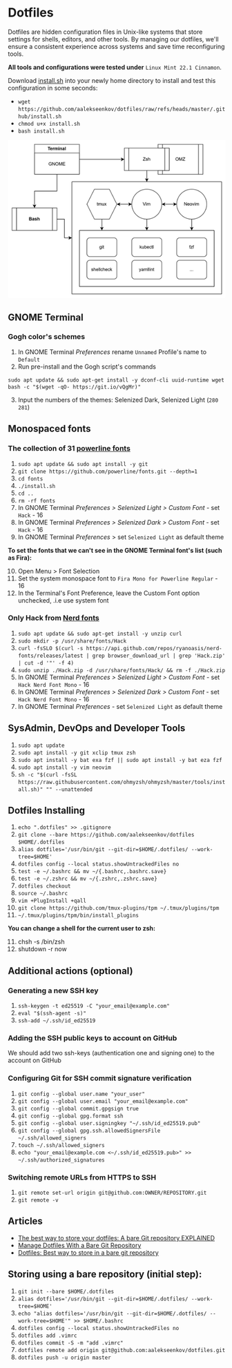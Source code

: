 # Dotfiles

Dotfiles are hidden configuration files in Unix-like systems that store settings for shells, editors, and other tools. By managing our dotfiles, we'll ensure a consistent experience across systems and save time reconfiguring tools.

**All tools and configurations were tested under** `Linux Mint 22.1 Cinnamon`.

Download [install.sh](https://github.com/aalekseenkov/dotfiles/blob/master/.github/install.sh) into your newly home directory to install and test this configuration in some seconds:
- `wget https://github.com/aalekseenkov/dotfiles/raw/refs/heads/master/.github/install.sh`
- `chmod u+x install.sh`
- `bash install.sh`

![Dotfiles](./dotfiles.png)

## GNOME Terminal

### Gogh color's schemes

1. In GNOME Terminal *Preferences* rename `Unnamed` Profile's name to `Default`
2. Run pre-install and the Gogh script's commands
```
sudo apt update && sudo apt-get install -y dconf-cli uuid-runtime wget
bash -c "$(wget -qO- https://git.io/vQgMr)"
```
3. Input the numbers of the themes: Selenized Dark, Selenized Light (`280 281`)

## Monospaced fonts

### The collection of 31 [powerline fonts](https://github.com/powerline/fonts/blob/master/README.rst)

1. ```sudo apt update && sudo apt install -y git```
2. ```git clone https://github.com/powerline/fonts.git --depth=1```
3. ```cd fonts```
4. ```./install.sh```
5. ```cd ..```
6. ```rm -rf fonts```
7. In GNOME Terminal *Preferences > Selenized Light > Custom Font* - set `Hack` - 16
8. In GNOME Terminal *Preferences > Selenized Dark > Custom Font* - set `Hack` - 16
9. In GNOME Terminal *Preferences* > set `Selenized Light` as default theme

**To set the fonts that we can't see in the GNOME Terminal font's list (such as Fira):**

10. Open Menu > Font Selection
11. Set the system monospace font to `Fira Mono for Powerline Regular` - 16
12. In the Terminal's Font Preference, leave the Custom Font option unchecked, .i.e use system font

### Only Hack from [Nerd fonts](https://www.nerdfonts.com/)

1. ```sudo apt update && sudo apt-get install -y unzip curl```
2. ```sudo mkdir -p /usr/share/fonts/Hack```
3. ```curl -fsSLO $(curl -s https://api.github.com/repos/ryanoasis/nerd-fonts/releases/latest | grep browser_download_url | grep 'Hack.zip' | cut -d '"' -f 4)```
4. ```sudo unzip ./Hack.zip -d /usr/share/fonts/Hack/ && rm -f ./Hack.zip```
5. In GNOME Terminal *Preferences > Selenized Light > Custom Font* - set `Hack Nerd Font Mono` - 16
6. In GNOME Terminal *Preferences > Selenized Dark > Custom Font* - set `Hack Nerd Font Mono` - 16
7. In GNOME Terminal *Preferences* - set `Selenized Light` as default theme

## SysAdmin, DevOps and Developer Tools

1. ```sudo apt update```
2. ```sudo apt install -y git xclip tmux zsh```
3. ```sudo apt install -y bat exa fzf || sudo apt install -y bat eza fzf```
4. ```sudo apt install -y vim neovim```
6. ```sh -c "$(curl -fsSL https://raw.githubusercontent.com/ohmyzsh/ohmyzsh/master/tools/install.sh)" "" --unattended```

## Dotfiles Installing

1. ```echo ".dotfiles" >> .gitignore```
2. ```git clone --bare https://github.com/aalekseenkov/dotfiles $HOME/.dotfiles```
3. ```alias dotfiles='/usr/bin/git --git-dir=$HOME/.dotfiles/ --work-tree=$HOME'```
4. ```dotfiles config --local status.showUntrackedFiles no```
5. ```test -e ~/.bashrc && mv ~/{.bashrc,.bashrc.save}```
6. ```test -e ~/.zshrc && mv ~/{.zshrc,.zshrc.save}```
7. ```dotfiles checkout```
8. ```source ~/.bashrc```
9. ```vim +PlugInstall +qall```
10. ```git clone https://github.com/tmux-plugins/tpm ~/.tmux/plugins/tpm```
11. ```~/.tmux/plugins/tpm/bin/install_plugins```

**You can change a shell for the current user to zsh:**

11. chsh -s /bin/zsh
12. shutdown -r now

## Additional actions (optional)

### Generating a new SSH key
1. ```ssh-keygen -t ed25519 -C "your_email@example.com"```
2. ```eval "$(ssh-agent -s)"```
3. ```ssh-add ~/.ssh/id_ed25519```

### Adding the SSH public keys to account on GitHub
We should add two ssh-keys (authentication one and signing one) to the account on GitHub

### Configuring Git for SSH commit signature verification
1. ```git config --global user.name "your_user"```
2. ```git config --global user.email "your_email@example.com"```
3. ```git config --global commit.gpgsign true```
4. ```git config --global gpg.format ssh```
5. ```git config --global user.signingkey "~/.ssh/id_ed25519.pub"```
6. ```git config --global gpg.ssh.allowedSignersFile ~/.ssh/allowed_signers```
7. ```touch ~/.ssh/allowed_signers```
8. ```echo "your_email@example.com <~/.ssh/id_ed25519.pub>" >> ~/.ssh/authorized_signatures```

### Switching remote URLs from HTTPS to SSH
1. ```git remote set-url origin git@github.com:OWNER/REPOSITORY.git```
2. ```git remote -v```

## Articles

* [The best way to store your dotfiles: A bare Git repository EXPLAINED](https://www.ackama.com/what-we-think/the-best-way-to-store-your-dotfiles-a-bare-git-repository-explained/)
* [Manage Dotfiles With a Bare Git Repository](https://harfangk.github.io/2016/09/18/manage-dotfiles-with-a-git-bare-repository.html)
* [Dotfiles: Best way to store in a bare git repository](https://www.atlassian.com/git/tutorials/dotfiles)

## Storing using a bare repository (initial step):

1. ```git init --bare $HOME/.dotfiles```
2. ```alias dotfiles='/usr/bin/git --git-dir=$HOME/.dotfiles/ --work-tree=$HOME'```
3. ```echo "alias dotfiles='/usr/bin/git --git-dir=$HOME/.dotfiles/ --work-tree=$HOME'" >> $HOME/.bashrc```
4. ```dotfiles config --local status.showUntrackedFiles no```
5. ```dotfiles add .vimrc```
6. ```dotfiles commit -S -m "add .vimrc"```
7. ```dotfiles remote add origin git@github.com:aalekseenkov/dotfiles.git```
8. ```dotfiles push -u origin master```
